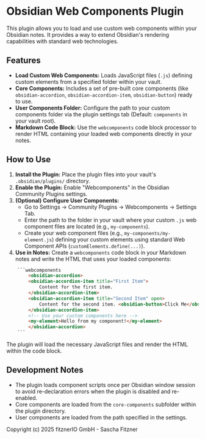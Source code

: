 # Obsidian Web Components Plugin

This plugin allows you to load and use custom web components within your Obsidian notes. It provides a way to extend Obsidian's rendering capabilities with standard web technologies.

## Features

*   **Load Custom Web Components:** Loads JavaScript files (`.js`) defining custom elements from a specified folder within your vault.
*   **Core Components:** Includes a set of pre-built core components (like `obsidian-accordion`, `obsidian-accordion-item`, `obsidian-button`) ready to use.
*   **User Components Folder:** Configure the path to your custom components folder via the plugin settings tab (Default: `components` in your vault root).
*   **Markdown Code Block:** Use the `webcomponents` code block processor to render HTML containing your loaded web components directly in your notes.

## How to Use

1.  **Install the Plugin:** Place the plugin files into your vault's `.obsidian/plugins/` directory.
2.  **Enable the Plugin:** Enable "Webcomponents" in the Obsidian Community Plugins settings.
3.  **(Optional) Configure User Components:**
    *   Go to Settings -> Community Plugins -> Webcomponents -> Settings Tab.
    *   Enter the path to the folder in your vault where your custom `.js` web component files are located (e.g., `my-components`).
    *   Create your web component files (e.g., `my-components/my-element.js`) defining your custom elements using standard Web Component APIs (`customElements.define(...)`).
4.  **Use in Notes:** Create a `webcomponents` code block in your Markdown notes and write the HTML that uses your loaded components:

```html
    ```webcomponents
        <obsidian-accordion>
        <obsidian-accordion-item title="First Item">
            Content for the first item.
        </obsidian-accordion-item>
        <obsidian-accordion-item title="Second Item" open>
            Content for the second item. <obsidian-button>Click Me</obsidian-button>
        </obsidian-accordion-item>
        <!-- Use your custom components here -->
        <my-element>Hello from my component!</my-element>
        </obsidian-accordion>
    ```
```

The plugin will load the necessary JavaScript files and render the HTML within the code block.

## Development Notes

*   The plugin loads component scripts once per Obsidian window session to avoid re-declaration errors when the plugin is disabled and re-enabled.
*   Core components are loaded from the `core-components` subfolder within the plugin directory.
*   User components are loaded from the path specified in the settings.

Copyright (c) 2025 fitznerIO GmbH - Sascha Fitzner